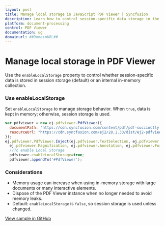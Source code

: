 ```yaml
---
layout: post
title: Manage local storage in JavaScript PDF Viewer | Syncfusion
description: Learn how to control session-specific data storage in the JavaScript PDF Viewer using the enableLocalStorage property.
platform: document-processing
control: PDF Viewer
documentation: ug
domainurl: ##DomainURL##
---
```


# Manage local storage in PDF Viewer

Use the `enableLocalStorage` property to control whether session-specific data is stored in session storage (default) or an internal in-memory collection.

### Use enableLocalStorage

Set `enableLocalStorage` to manage storage behavior. When `true`, data is kept in memory; otherwise, session storage is used.

```js
var pdfviewer = new ej.pdfviewer.PdfViewer({
  documentPath: 'https://cdn.syncfusion.com/content/pdf/pdf-succinctly.pdf',
  resourceUrl: "https://cdn.syncfusion.com/ej2/28.1.33/dist/ej2-pdfviewer-lib",
});
ej.pdfviewer.PdfViewer.Inject(ej.pdfviewer.TextSelection, ej.pdfviewer.TextSearch, ej.pdfviewer.Print, ej.pdfviewer.Navigation, ej.pdfviewer.Toolbar,
  ej.pdfviewer.Magnification, ej.pdfviewer.Annotation, ej.pdfviewer.FormDesigner, ej.pdfviewer.FormFields, ej.pdfviewer.PageOrganizer);
  //To enable Local Storage
  pdfviewer.enableLocalStorage=true;
  pdfviewer.appendTo('#PdfViewer');
```

### Considerations

- Memory usage can increase when using in-memory storage with large documents or many interactive elements.
- Dispose of the PDF Viewer instance when no longer needed to avoid memory leaks.
- Default: `enableLocalStorage` is `false`, so session storage is used unless changed.

[View sample in GitHub](https://github.com/SyncfusionExamples/javascript-pdf-viewer-examples/tree/master/How%20to)